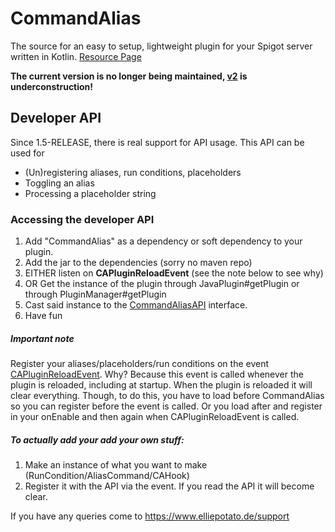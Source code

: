 # CommandAlias
The source for an easy to setup, lightweight plugin for your Spigot server written in Kotlin. [Resource Page](https://www.spigotmc.org/resources/commandalias.44362/)

**The current version is no longer being maintained, [v2](https://github.com/literallyEllie/CommandAlias/tree/v2) is underconstruction!**

## Developer API
Since 1.5-RELEASE, there is real support for API usage. This API can be used for
- (Un)registering aliases, run conditions, placeholders
- Toggling an alias
- Processing a placeholder string

### Accessing the developer API
1. Add "CommandAlias" as a dependency or soft dependency to your plugin. 
2. Add the jar to the dependencies (sorry no maven repo)
3. EITHER listen on **CAPluginReloadEvent** (see the note below to see why)
4. OR Get the instance of the plugin through JavaPlugin#getPlugin or through PluginManager#getPlugin 
5. Cast said instance to the 
[CommandAliasAPI](https://github.com/literallyEllie/CommandAlias/tree/master/src/main/kotlin/de/elliepotato/commandalias/CommandAliasAPI.kt) interface.
6. Have fun

##### Important note
Register your aliases/placeholders/run conditions on the event 
[CAPluginReloadEvent](https://github.com/literallyEllie/CommandAlias/tree/master/src/main/kotlin/de/elliepotato/commandalias/event/CAPluginReloadEvent.kt).
Why? Because this event is called whenever the plugin is reloaded, including at startup.
When the plugin is reloaded it will clear everything. Though, to do this, you have to load before CommandAlias so you can register before the event is called. Or you load after and register in your onEnable and then again when CAPluginReloadEvent is called.

##### To actually add your add your own stuff:
1. Make an instance of what you want to make (RunCondition/AliasCommand/CAHook)
2. Register it with the API via the event. If you read the API it will become clear.

If you have any queries come to https://www.elliepotato.de/support
